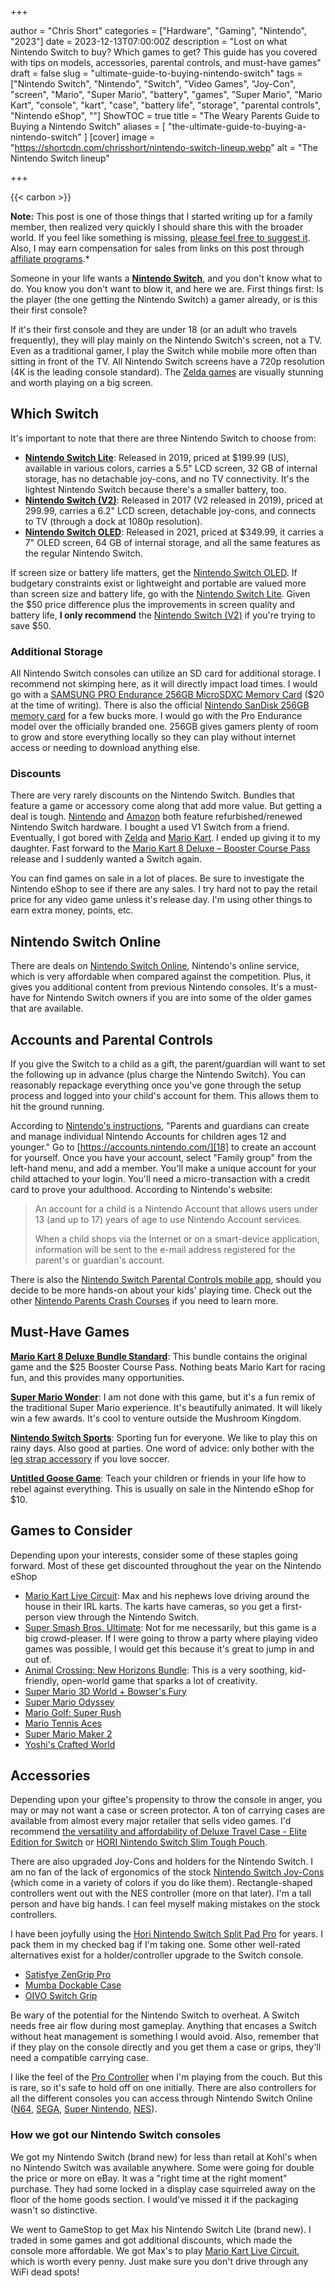 +++

author = "Chris Short"
categories = ["Hardware", "Gaming", "Nintendo", "2023"]
date = 2023-12-13T07:00:00Z
description = "Lost on what Nintendo Switch to buy? Which games to get? This guide has you covered with tips on models, accessories, parental controls, and must-have games"
draft = false
slug = "ultimate-guide-to-buying-nintendo-switch"
tags = ["Nintendo Switch", "Nintendo", "Switch", "Video Games", "Joy-Con", "screen", "Mario", "Super Mario", "battery", "games", "Super Mario", "Mario Kart", "console", "kart", "case", "battery life", "storage", "parental controls", "Nintendo eShop", ""]
ShowTOC = true
title = "The Weary Parents Guide to Buying a Nintendo Switch"
aliases = [
  "the-ultimate-guide-to-buying-a-nintendo-switch"
]
[cover]
image = "https://shortcdn.com/chrisshort/nintendo-switch-lineup.webp"
alt = "The Nintendo Switch lineup"

+++

{{< carbon >}}

**Note:** This post is one of those things that I started writing up for a family member, then realized very quickly I should share this with the broader world. If you feel like something is missing, [please feel free to suggest it](https://github.com/chris-short/chrisshort.net/issues). Also, I may earn compensation for sales from links on this post through [affiliate programs](/terms#affiliate-link-policy).*

Someone in your life wants a [**Nintendo Switch**][1], and you don't know what to do. You know you don't want to blow it, and here we are. First things first: Is the player (the one getting the Nintendo Switch) a gamer already, or is this their first console?

If it's their first console and they are under 18 (or an adult who travels frequently), they will play mainly on the Nintendo Switch's screen, not a TV. Even as a traditional gamer, I play the Switch while mobile more often than sitting in front of the TV. All Nintendo Switch screens have a 720p resolution (4K is the leading console standard). The [Zelda games][2] are visually stunning and worth playing on a big screen.

## Which Switch

It's important to note that there are three Nintendo Switch to choose from:

- [**Nintendo Switch Lite**][3]: Released in 2019, priced at $199.99 (US), available in various colors, carries a 5.5" LCD screen, 32 GB of internal storage, has no detachable joy-cons, and no TV connectivity. It's the lightest Nintendo Switch because there's a smaller battery, too.
- [**Nintendo Switch (V2)**][4]: Released in 2017 (V2 released in 2019), priced at 299.99, carries a 6.2" LCD screen, detachable joy-cons, and connects to TV (through a dock at 1080p resolution).
- [**Nintendo Switch OLED**][5]: Released in 2021, priced at $349.99, it carries a 7" OLED screen, 64 GB of internal storage, and all the same features as the regular Nintendo Switch.

If screen size or battery life matters, get the [Nintendo Switch OLED][6]. If budgetary constraints exist or lightweight and portable are valued more than screen size and battery life, go with the [Nintendo Switch Lite][7]. Given the $50 price difference plus the improvements in screen quality and battery life, **I only recommend** the [Nintendo Switch (V2)][8] if you're trying to save $50.

### Additional Storage

All Nintendo Switch consoles can utilize an SD card for additional storage. I recommend not skimping here, as it will directly impact load times. I would go with a [SAMSUNG PRO Endurance 256GB MicroSDXC Memory Card][9] ($20 at the time of writing). There is also the official [Nintendo SanDisk 256GB memory card][10] for a few bucks more. I would go with the Pro Endurance model over the officially branded one. 256GB gives gamers plenty of room to grow and store everything locally so they can play without internet access or needing to download anything else.

### Discounts

There are very rarely discounts on the Nintendo Switch. Bundles that feature a game or accessory come along that add more value. But getting a deal is tough. [Nintendo][11] and [Amazon][12] both feature refurbished/renewed Nintendo Switch hardware. I bought a used V1 Switch from a friend. Eventually, I got bored with [Zelda][13] and [Mario Kart][14]. I ended up giving it to my daughter. Fast forward to the [Mario Kart 8 Deluxe – Booster Course Pass][15] release and I suddenly wanted a Switch again.

You can find games on sale in a lot of places. Be sure to investigate the Nintendo eShop to see if there are any sales. I try hard not to pay the retail price for any video game unless it's release day. I'm using other things to earn extra money, points, etc.

## Nintendo Switch Online

There are deals on [Nintendo Switch Online][16], Nintendo's online service, which is very affordable when compared against the competition. Plus, it gives you additional content from previous Nintendo consoles. It's a must-have for Nintendo Switch owners if you are into some of the older games that are available.

## Accounts and Parental Controls

If you give the Switch to a child as a gift, the parent/guardian will want to set the following up in advance (plus charge the Nintendo Switch). You can reasonably repackage everything once you've gone through the setup process and logged into your child's account for them. This allows them to hit the ground running.

According to [Nintendo's instructions][17], "Parents and guardians can create and manage individual Nintendo Accounts for children ages 12 and younger." Go to [https://accounts.nintendo.com/][18] to create an account for yourself. Once you have your account, select "Family group" from the left-hand menu, and add a member. You'll make a unique account for your child attached to your login. You'll need a micro-transaction with a credit card to prove your adulthood. According to Nintendo's website:

> An account for a child is a Nintendo Account that allows users under 13 (and up to 17) years of age to use Nintendo Account services.
>
> When a child shops via the Internet or on a smart-device application, information will be sent to the e-mail address registered for the parent's or guardian's account.

There is also the [Nintendo Switch Parental Controls mobile app][19], should you decide to be more hands-on about your kids' playing time. Check out the other [Nintendo Parents Crash Courses][20] if you need to learn more.

## Must-Have Games

[**Mario Kart 8 Deluxe Bundle Standard**][21]: This bundle contains the original game and the $25 Booster Course Pass. Nothing beats Mario Kart for racing fun, and this provides many opportunities.

[**Super Mario Wonder**][22]: I am not done with this game, but it's a fun remix of the traditional Super Mario experience. It's beautifully animated. It will likely win a few awards. It's cool to venture outside the Mushroom Kingdom.

[**Nintendo Switch Sports**][23]: Sporting fun for everyone. We like to play this on rainy days. Also good at parties. One word of advice: only bother with the [leg strap accessory][24] if you love soccer.

[**Untitled Goose Game**][25]: Teach your children or friends in your life how to rebel against everything. This is usually on sale in the Nintendo eShop for $10.

## Games to Consider

Depending upon your interests, consider some of these staples going forward. Most of these get discounted throughout the year on the Nintendo eShop

- [Mario Kart Live Circuit][26]: Max and his nephews love driving around the house in their IRL karts. The karts have cameras, so you get a first-person view through the Nintendo Switch.
- [Super Smash Bros. Ultimate][27]: Not for me necessarily, but this game is a big crowd-pleaser. If I were going to throw a party where playing video games was possible, I would get this because it's great to jump in and out of.
- [Animal Crossing: New Horizons Bundle][28]: This is a very soothing, kid-friendly, open-world game that sparks a lot of creativity.
- [Super Mario 3D World + Bowser's Fury][29]
- [Super Mario Odyssey][30]
- [Mario Golf: Super Rush][31]
- [Mario Tennis Aces][32]
- [Super Mario Maker 2][33]
- [Yoshi's Crafted World][34]

## Accessories

Depending upon your giftee's propensity to throw the console in anger, you may or may not want a case or screen protector. A ton of carrying cases are available from almost every major retailer that sells video games. I'd recommend [the versatility and affordability of Deluxe Travel Case - Elite Edition for Switch][35] or [HORI Nintendo Switch Slim Tough Pouch][36].

There are also upgraded Joy-Cons and holders for the Nintendo Switch. I am no fan of the lack of ergonomics of the stock [Nintendo Switch Joy-Cons][37] (which come in a variety of colors if you do like them). Rectangle-shaped controllers went out with the NES controller (more on that later). I'm a tall person and have big hands. I can feel myself making mistakes on the stock controllers.

I have been joyfully using the [Hori Nintendo Switch Split Pad Pro][38] for years. I pack them in my checked bag if I'm taking one. Some other well-rated alternatives exist for a holder/controller upgrade to the Switch console.

- [Satisfye ZenGrip Pro][39]
- [Mumba Dockable Case][40]
- [OIVO Switch Grip][41]

Be wary of the potential for the Nintendo Switch to overheat. A Switch needs free air flow during most gameplay. Anything that encases a Switch without heat management is something I would avoid. Also, remember that if they play on the console directly and you get them a case or grips, they'll need a compatible carrying case.

I like the feel of the [Pro Controller][42] when I'm playing from the couch. But this is rare, so it's safe to hold off on one initially. There are also controllers for all the different consoles you can access through Nintendo Switch Online ([N64][43], [SEGA][44], [Super Nintendo][45], [NES][46]).

### How we got our Nintendo Switch consoles

We got my Nintendo Switch (brand new) for less than retail at Kohl's when no Nintendo Switch was available anywhere. Some were going for double the price or more on eBay. It was a "right time at the right moment" purchase. They had some locked in a display case squirreled away on the floor of the home goods section. I would've missed it if the packaging wasn't so distinctive.

We went to GameStop to get Max his Nintendo Switch Lite (brand new). I traded in some games and got additional discounts, which made the console more affordable. We got Max's to play [Mario Kart Live Circuit][47], which is worth every penny. Just make sure you don't drive through any WiFi dead spots!

[1]: https://amzn.to/4adW3Qx
[2]: https://amzn.to/41kWkx6
[3]: https://amzn.to/4aeFlRc
[4]: https://amzn.to/48bFJhq
[5]: https://amzn.to/4adW3Qx
[6]: https://amzn.to/4adW3Qx
[7]: https://amzn.to/4aeFlRc
[8]: https://amzn.to/48bFJhq
[9]: https://amzn.to/46UBIgg
[10]: https://amzn.to/3RFnFXK
[11]: https://www.nintendo.com/us/search/#q=refurbished&p=1&cat=hdw&sort=df
[12]: https://amzn.to/3RE8Zbj
[13]: https://amzn.to/4aipS2s
[14]: https://amzn.to/3RFCHgb
[15]: https://amzn.to/3RDPEGZ
[16]: https://amzn.to/3NkY3Nd
[17]: https://play.nintendo.com/parents/crash-courses/nintendo-accounts-for-kids/
[18]: https://accounts.nintendo.com/
[19]: https://www.nintendo.com/us/switch/parental-controls/
[20]: https://play.nintendo.com/parents/crash-courses/
[21]: https://amzn.to/3RFCHgb
[22]: https://amzn.to/47UJsjH
[23]: https://amzn.to/3t5CZ6B
[24]: https://amzn.to/46WVRCy
[25]: https://amzn.to/3RncZLQ
[26]: https://amzn.to/3RE8Zbj
[27]: https://amzn.to/3uY1LGf
[28]: https://amzn.to/3GFNhgE
[29]: https://amzn.to/4al4wBt
[30]: https://amzn.to/3RiAuFN
[31]: https://amzn.to/3GLyDEx
[32]: https://amzn.to/3GKjYcI
[33]: https://amzn.to/470zRXk
[34]: https://amzn.to/3Ri8dzq
[35]: https://amzn.to/3Nnur1E
[36]: https://amzn.to/3RoAZy2
[37]: https://amzn.to/3uX2TtA
[38]: https://amzn.to/47UDu2a
[39]: https://amzn.to/3RECKsj
[40]: https://amzn.to/3Rt9Avg
[41]: https://amzn.to/3v6FCFu
[42]: https://www.nintendo.com/us/store/products/pro-controller/
[43]: https://www.nintendo.com/us/store/products/nintendo-64-controller/
[44]: https://www.nintendo.com/us/store/products/sega-genesis-control-pad-114295/
[45]: https://www.nintendo.com/us/store/products/super-nintendo-entertainment-system-controller/
[46]: https://www.nintendo.com/us/store/products/nintendo-entertainment-system-controllers/
[47]: https://amzn.to/3RE8Zbj